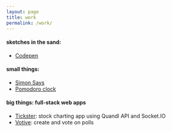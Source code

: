 ```yaml
---
layout: page
title: work
permalink: /work/
---
```


#### sketches in the sand:
* [Codepen](https://codepen.io/thmsdnnr/pens/popular/)

#### small things:
* [Simon Says](https://thmsdnnr.github.io/simonsays/)
* [Pomodoro clock](https://thmsdnnr.github.io/beefsteak/)

#### big things: full-stack web apps
* [Tickster](https://tickster.herokuapp.com): stock charting app using Quandl API and Socket.IO
* [Votive](https://votive.herokuapp.com): create and vote on polls
